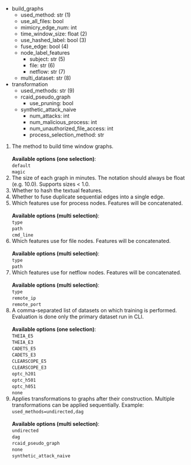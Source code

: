 <div class="annotate">

<ul>
    <li class='bullet'><span class="key">build_graphs</span>
    <ul>
        <li class='no-bullet'><span class="key-leaf">used_method</span>: <span class="value">str (1)</span></li>
        <li class='no-bullet'><span class="key-leaf">use_all_files</span>: <span class="value">bool</span></li>
        <li class='no-bullet'><span class="key-leaf">mimicry_edge_num</span>: <span class="value">int</span></li>
        <li class='no-bullet'><span class="key-leaf">time_window_size</span>: <span class="value">float (2)</span></li>
        <li class='no-bullet'><span class="key-leaf">use_hashed_label</span>: <span class="value">bool (3)</span></li>
        <li class='no-bullet'><span class="key-leaf">fuse_edge</span>: <span class="value">bool (4)</span></li>
        <li class='bullet'><span class="key">node_label_features</span>
        <ul>
            <li class='no-bullet'><span class="key-leaf">subject</span>: <span class="value">str (5)</span></li>
            <li class='no-bullet'><span class="key-leaf">file</span>: <span class="value">str (6)</span></li>
            <li class='no-bullet'><span class="key-leaf">netflow</span>: <span class="value">str (7)</span></li>
        </ul>
        </li>
        <li class='no-bullet'><span class="key-leaf">multi_dataset</span>: <span class="value">str (8)</span></li>
    </ul>
    </li>
    <li class='bullet'><span class="key">transformation</span>
    <ul>
        <li class='no-bullet'><span class="key-leaf">used_methods</span>: <span class="value">str (9)</span></li>
        <li class='bullet'><span class="key">rcaid_pseudo_graph</span>
        <ul>
            <li class='no-bullet'><span class="key-leaf">use_pruning</span>: <span class="value">bool</span></li>
        </ul>
        </li>
        <li class='bullet'><span class="key">synthetic_attack_naive</span>
        <ul>
            <li class='no-bullet'><span class="key-leaf">num_attacks</span>: <span class="value">int</span></li>
            <li class='no-bullet'><span class="key-leaf">num_malicious_process</span>: <span class="value">int</span></li>
            <li class='no-bullet'><span class="key-leaf">num_unauthorized_file_access</span>: <span class="value">int</span></li>
            <li class='no-bullet'><span class="key-leaf">process_selection_method</span>: <span class="value">str</span></li>
        </ul>
        </li>
    </ul>
    </li>
</ul>

</div>

1. The method to build time window graphs.<br><br><b>Available options (one selection)</b>:<br>`default`<br>`magic`
2. The size of each graph in minutes. The notation should always be float (e.g. 10.0). Supports sizes < 1.0.<br>
3. Whether to hash the textual features.<br>
4. Whether to fuse duplicate sequential edges into a single edge.<br>
5. Which features use for process nodes. Features will be concatenated.<br><br><b>Available options (multi selection)</b>:<br>`type`<br>`path`<br>`cmd_line`
6. Which features use for file nodes. Features will be concatenated.<br><br><b>Available options (multi selection)</b>:<br>`type`<br>`path`
7. Which features use for netflow nodes. Features will be concatenated.<br><br><b>Available options (multi selection)</b>:<br>`type`<br>`remote_ip`<br>`remote_port`
8. A comma-separated list of datasets on which training is performed. Evaluation is done only the primary dataset run in CLI.<br><br><b>Available options (one selection)</b>:<br>`THEIA_E5`<br>`THEIA_E3`<br>`CADETS_E5`<br>`CADETS_E3`<br>`CLEARSCOPE_E5`<br>`CLEARSCOPE_E3`<br>`optc_h201`<br>`optc_h501`<br>`optc_h051`<br>`none`
9. Applies transformations to graphs after their construction. Multiple transformations can be applied sequentially. Example: `used_methods=undirected,dag`<br><br><b>Available options (multi selection)</b>:<br>`undirected`<br>`dag`<br>`rcaid_pseudo_graph`<br>`none`<br>`synthetic_attack_naive`

